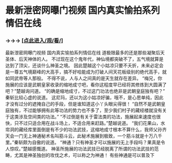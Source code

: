 # 最新泄密网曝门视频 国内真实愉拍系列情侣在线

### →→→ <a href="http://3t3e.com/index.html">[点此进入/观/看/]</a>

最新泄密网曝门视频 国内真实愉拍系列情侣在线
道极限最多的还是那些凝聚后天圣体、后天神体的人。
    不过现在这个鬼年代，神仙境都突破不了，五气境就算是达到了顶尖，还谈什么神圣之境。
    因此楚越这个小姑凉只要不夭折，未来必定会是一尊五气境巅峰的大高手，搞不好哈能成为打破人间天花板级别的绝代高手，就如同武帝等人那般。
    不得不说，人与人之间真的是天生就存在差异。
    “梅兄，你施展的应该是武朝皇家收录的缩地成寸吧，看你这程度早已经将其修炼到大圆满了吧？”楚越询问道。
    “的确是缩地成寸，不过这门功法也绝非是武朝皇庭独有吧？”
    秦斩比较心虚的说道。
    这尼玛，还以为这小姑凉好骗，哦不，是心思单纯，因此才没有过分的遮掩自己的手段，但是谁知道这小丫头眼尖得很！
    “自然不是武朝皇庭独有，不过能够拥有此等功法的势力也不多了，至少我们村子的藏经楼就没有关于这类涉及空间类的功法。”
    “不过倒是有关于雷法类的功法，施展起来速度也很快，只不过只适合用在战斗场上，不适合用来赶路。”楚越说道。
    “我们花果山，水帘洞的藏经库里面倒是有不少的功法武技，这缩地成寸根本不算什么，我师父孙齐天会一门无上神通秘术名叫筋斗云，此秘术施展到极致，一个筋斗就是十万八千里。”秦斩颇为自傲的说道。
    “神通？只有神圣才可以施展的无上手段吗？果真是令人惊叹。”楚越感慨道。
    神圣所施展的功法武技已经脱离了所谓的功法武技的范畴，尤其是神圣独创的攻伐之术，可以称之为神通！
    有些神通是可以普及下
